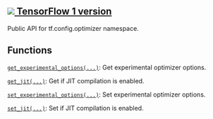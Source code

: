 [ ![](https://tensorflow.google.cn/images/tf_logo_32px.png) TensorFlow 1
version](/versions/r1.15/api_docs/python/tf/config/optimizer)  
---  
  
Public API for tf.config.optimizer namespace.

## Functions

[`get_experimental_options(...)`](https://tensorflow.google.cn/api_docs/python/tf/config/optimizer/get_experimental_options):
Get experimental optimizer options.

[`get_jit(...)`](https://tensorflow.google.cn/api_docs/python/tf/config/optimizer/get_jit):
Get if JIT compilation is enabled.

[`set_experimental_options(...)`](https://tensorflow.google.cn/api_docs/python/tf/config/optimizer/set_experimental_options):
Set experimental optimizer options.

[`set_jit(...)`](https://tensorflow.google.cn/api_docs/python/tf/config/optimizer/set_jit):
Set if JIT compilation is enabled.

